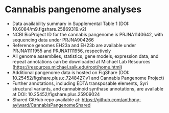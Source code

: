 # Cannabis pangenome analyses 

* Data availability summary in Supplemental Table 1 (DOI: 10.6084/m9.figshare.25869319.v2)
* NCBI BioProject ID for the cannabis pangenome is PRJNA1140642, with sequencing data under PRJNA904266
* Reference genomes EH23a and EH23b are available under PRJNA1111955 and PRJNA1111956, respectively
* All genome assemblies, statistics, gene models, expression data, and repeat annotations can be downloaded at Michael Lab Resources (https://resources.michael.salk.edu/root/home.html)
* Additional pangenome data is hosted on FigShare (DOI: 10.25452/figshare.plus.c.7248427.v1 and Cannabis Pangenome Project)
* Further annotations, including EDTA transposable elements, Syri structural variants, and cannabinoid synthase annotations, are available at DOI: 10.25452/figshare.plus.25909024
* Shared GitHub repo available at: https://github.com/anthony-aylward/CannabisPangenomeShared
